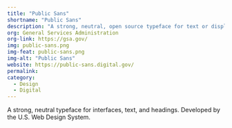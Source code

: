```yaml
---
title: "Public Sans"
shortname: "Public Sans"
description: "A strong, neutral, open source typeface for text or display."
org: General Services Administration
org-link: https://gsa.gov/
img: public-sans.png
img-feat: public-sans.png
img-alt: "Public Sans"
website: https://public-sans.digital.gov/
permalink: 
category:
  - Design
  - Digital
---
```


A strong, neutral typeface for interfaces, text, and headings. Developed by the U.S. Web Design System.